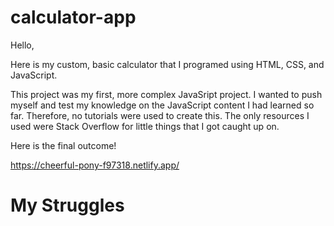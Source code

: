 # calculator-app
 
Hello,

Here is my custom, basic calculator that I programed using HTML, CSS, and JavaScript.

This project was my first, more complex JavaSript project. I wanted to push myself and test my knowledge on the JavaScript content I had learned so far. Therefore, no tutorials were used to create this. The only resources I used were Stack Overflow for little things that I got caught up on.

Here is the final outcome!

https://cheerful-pony-f97318.netlify.app/

# My Struggles

